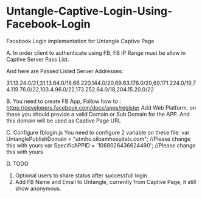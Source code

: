# Untangle-Captive-Login-Using-Facebook-Login
Facebook Login implementation for Untangle Captive Page

A. In order client to authenticate using FB,
FB IP Range must be allow in Captive Server Pass List.

And here are 
Passed Listed Server Addresses:

31.13.24.0/21,31.13.64.0/18,66.220.144.0/20,69.63.176.0/20,69.171.224.0/19,74.119.76.0/22,103.4.96.0/22,173.252.64.0/18,204.15.20.0/22

B. You need to create FB App,
Follow how to : https://developers.facebook.com/docs/apps/register
Add Web Platform, on these you should provide a valid Domain or Sub Domain for the APP.
And this domain will be used as Captive Page URL


C. Configure fblogin.js
You need to configure 2 variable on these file:
var UntanglePublishDomain = "utmho.siloamhospitals.com";  //Please change this with yours
var SpecificAPPID = '1068026436624490';  //Please change this with yours


D. TODO
1. Optional users to share status after successfull login
2. Add FB Name and Email to Untangle, currently from Captive Page, it still show anonymous.



